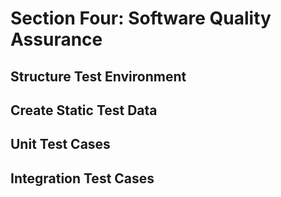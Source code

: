 # Section Four: Software Quality Assurance
## Structure Test Environment


## Create Static Test Data


## Unit Test Cases


## Integration Test Cases


